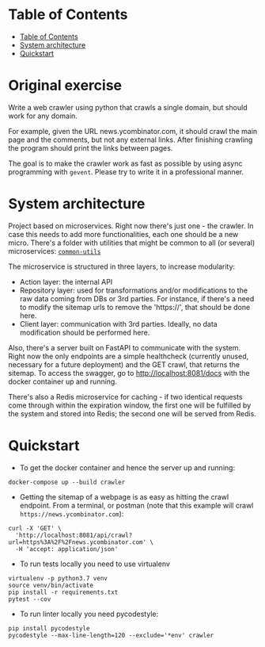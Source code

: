# Table of Contents

- [Table of Contents](#table-of-contents)
- [System architecture](#system-architecture)
- [Quickstart](#quickstart)

# Original exercise

Write a web crawler using python that crawls a single domain, but should work for any domain.

For example, given the URL news.ycombinator.com, it should crawl the main page and the comments, but not any external links. After finishing crawling the program should print the links between pages.

The goal is to make the crawler work as fast as possible by using async programming with `gevent`. Please try to write it in a professional manner.

# System architecture

Project based on microservices. Right now there's just one - the crawler. In case this needs to add more functionalities, each one should be a new micro. There's a folder with utilities that might be common to all (or several) microservices: [`common-utils`](./common-utils/README.md)

The microservice is structured in three layers, to increase modularity:
- Action layer: the internal API
- Repository layer: used for transformations and/or modifications to the raw data coming from DBs or 3rd parties. For instance, if there's a need to modify the sitemap urls to remove the 'https://', that should be done here.
- Client layer: communication with 3rd parties. Ideally, no data modification should be performed here.

Also, there's a server built on FastAPI to communicate with the system. Right now the only endpoints are a simple healthcheck (currently unused, necessary for a future deployment) and the GET crawl, that returns the sitemap. To access the swagger, go to [http://localhost:8081/docs](http://localhost:8081/docs) with the docker container up and running.

There's also a Redis microservice for caching - if two identical requests come through within the expiration window, the first one will be fulfilled by the system and stored into Redis; the second one will be served from Redis.

# Quickstart

* To get the docker container and hence the server up and running:

```
docker-compose up --build crawler
```  

* Getting the sitemap of a webpage is as easy as hitting the crawl endpoint. From a terminal, or postman (note that this example will crawl `https://news.ycombinator.com`):

```
curl -X 'GET' \
  'http://localhost:8081/api/crawl?url=https%3A%2F%2Fnews.ycombinator.com' \
  -H 'accept: application/json'
```

* To run tests locally you need to use virtualenv
```
virtualenv -p python3.7 venv
source venv/bin/activate
pip install -r requirements.txt
pytest --cov
```

* To run linter locally you need pycodestyle:
```
pip install pycodestyle
pycodestyle --max-line-length=120 --exclude='*env' crawler
```
